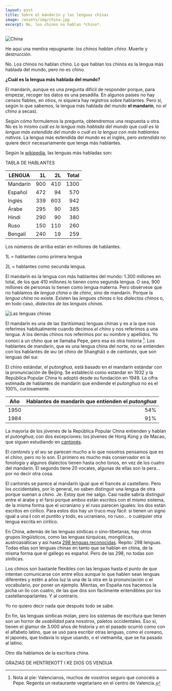 ```yaml
---
layout: post
title: Sobre el mandarín y las lenguas chinas
image: /assets/img/china.jpg
excerpt: No, los chinos no hablan *chino*.
---
```


![China](https://static.pexels.com/photos/2950/lamp-traditional-asia-china.jpg 
) 
 
He aquí una mentira repugnante: _los chinos hablan chino_. Muerte y destrucción.
 
No. Los chinos no hablan chino. Lo que hablan los chinos es la lengua más hablada del mundo, pero no es chino.  
 
__¿Cuál es la lengua más hablada del mundo?__

El mandarín, aunque es una pregunta difícil de responder porque, para empezar, recoger los datos es una pesadilla. En algunos países no hay censos fiables, en otros, ni siquiera hay registros sobre hablantes. Pero sí, según lo que sabemos, la lengua más hablada del mundo __el mandarín__, no _el chino_ a secas). 
 
Según cómo formulemos la pregunta, obtendremos una respuesta u otra. No es lo mismo _cuál es la lengua más hablada del mundo_ que _cuál es la lengua más extendida del mundo_ o _cuál es la lengua con más hablantes nativos_. La lengua más extendida del mundo es el inglés, pero _extendida_ no quiere decir necesariamente que tenga más hablantes.   
 
Según la [wikipedia](https://en.wikipedia.org/wiki/List_of_languages_by_total_number_of_speakers), las lenguas más habladas son:  
 
TABLA DE HABLANTES 
 
|LENGUA|1L |2L | Total| 
|---|---:|---:|---:| 
| Mandarín | 900 | 410 | 1300|  
|Español | 472 | 94 | 570| 
|Inglés | 339 | 603 | 942 | 
|Árabe | 295 | 90 | 385 | 
|Hindi | 290 | 90 | 380 | 
|Ruso| 150 | 110 | 260 
|Bengalí | 240 | 19 | 259 | 
 
Los números de arriba están en millones de hablantes.  
 
1L = hablantes como primera lengua 
 
2L = hablantes como secunda lengua.  
 
El mandarín es la lengua con más hablantes del mundo: 1.300 millones en total, de los que 410 millones lo tienen como segunda lengua. O sea, 900 millones de personas lo tienen como lengua materna. Pero obsérvese que no hablamos de _lengua china_ o de _chino_, sino de mandarín. Porque la _lengua china_ no existe. Existen las _lenguas chinas_ o los _dialectos chinos_ o, en todo caso, _dialectos de las lenguas chinas_.  
 
![Las lenguas chinas](https://upload.wikimedia.org/wikipedia/commons/a/a9/Map_of_sinitic_languages_full-en.svg) 
 
El mandarín es una de las (tantísimas) lenguas chinas y es a la que nos referimos habitualmente cuando decimos _el chino_ y nos referimos a una lengua. A los demás chinos nos referimos por su nombre y apellidos. Yo conocí a un chino que se llamaba Pepe, pero esa es otra historia [^1]. Los hablantes de mandarín, que es una lengua china del norte, no se entienden con los hablantes de _wu_ (el chino de Shanghái) o de _cantonés_, que son lenguas del sur.  
 
[^1]: Nota al pie: Valencianos, muchos de vosotros seguro que conocéis a Pepe. Regenta un restaurante vegetariano en el centro de Valencia.  
 
El chino estándar, el _putonghua_, está basado en el mandarín estándar con la pronunciación de Beijing. Se estableció como estándar en 1932 y la República Popular China lo adoptó desde su fundación en 1949. La cifra estimada de hablantes de mandarín que endiende el _putonghua_ no es el 100%, curiosamente.  
 
|Año| Hablantes de mandarín que entienden el _putonghua_| 
|----|----:| 
|1950 | 54%| 
|1984 | 91% | 
 
La mayoría de los jóvenes de la República Popular China entienden y hablan el _putonghua_, con dos excepciones: los jóvenes de Hong Kong y de Macao, que siguen estudiando en [cantonés](https://es.wikipedia.org/wiki/Chino_cantonés).    
 
El _cantonés_ y el _wu_ se parecen mucho a lo que nosotros pensamos que es el _chino_, pero no lo son. El primero es mucho más conservador en la fonología y algunos dialectos tienen hasta ocho tonos, en vez de los cuatro del mandarín. El segundo tiene 20 vocales, algunas de ellas son la pera... por no decir otra cosa.  
 
El cantonés se parece al mandarín igual que el francés al castellano. Pero los occidentales, por lo general, no saben distinguir una lengua de otra porque suenan a _chino_. Je. Estoy que me salgo. Casi nadie sabría distinguir entre el árabe y el farsi porque ambos están escritos con el mismo sistema, de la misma forma que el ucraniano y el ruso parecen iguales: los dos están escritos en cirílico. Para estos dos hay un truco muy fácil: si tienen un signo igual a una __i__ con el puntito y todo, es ucraniano, no ruso... o cualquier otra lengua escrita en cirílico.  
 
En China, además de las lenguas siníticas o sino-tibetanas, hay otros grupos lingüísticos, como las lenguas túrquicas, mongólicas, austroasiáticas y así hasta [298 lenguas reconocidas](https://www.ethnologue.com/country/CN). Repito: 298 lenguas. Todas ellas son lenguas chinas en tanto que se hablan en china, de la misma forma que el gallego es español. Pero de las 298, no todas son siníticas.  
 
Los chinos son bastante flexibles con las lenguas hasta el punto de que intentan comunicarse con entre ellos aunque lo que hablen sean lenguas diferentes y estén a años luz la una de la otra en la pronunciación o el vocabulario, por poner un ejemplo. Mientas, en España nos hacemos la picha un lío con cuatro, de las que dos son fácilmente entendibles por los castellanoparlantes. Y al contrario. 
 
Yo no quiero decir nada que después todo se sabe.  
 
En fin, las lenguas siníticas molan, pero los sistemas de escritura que tienen son un horror de _usabilidad_ para nosotros, paletos occidentales. Eso sí, tienen el glamur de 3.000 años de historia y en el pasado ocurrió como con el alfabeto latino, que se usó para escribir otras lenguas, como el coreano, el japonés, que todavía lo sigue usando, o el vietnamita, que se ha pasado al latino.  
 
Otro día hablamos de la escritura china.  
 
GRAZIAS DE HENTREKOTT I KE DIOS OS VENDIJA 
